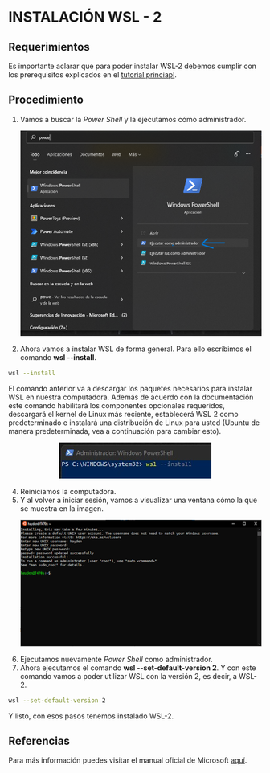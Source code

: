 # INSTALACIÓN WSL - 2

## Requerimientos

Es importante aclarar que para poder instalar WSL-2 debemos cumplir con los prerequisitos explicados en el [tutorial princiapl](https://github.com/ChepeAicrag/Instalacion-Docker-Desktop#Prerequisitos).

## Procedimiento

1. Vamos a buscar la *Power Shell* y la ejecutamos cómo administrador. 
   <p align="center">
    <img src="./images/shell.png" />
   </p>
   
3. Ahora vamos a instalar WSL de forma general. Para ello escribimos el comando **wsl --install**.

  ```bash
  wsl --install
  ```
  
El comando anterior va a descargar los paquetes necesarios para instalar WSL en nuestra computadora. Además de acuerdo con la documentación este comando habilitará los    componentes opcionales requeridos, descargará el kernel de Linux más reciente, establecerá WSL 2 como predeterminado e instalará una distribución de Linux para usted (Ubuntu de manera predeterminada, vea a continuación para cambiar esto).
   <p align="center">
    <img src="./images/wsl-install.jpg" />
   </p> 

4. Reiniciamos la computadora. 
5. Y al volver a iniciar sesión, vamos a visualizar una ventana cómo la que se muestra en la imagen. 
   <p align="center">
    <img src="./images/ubuntu.png" />
   </p> 
6. Ejecutamos nuevamente *Power Shell* como administrador.
7. Ahora ejecutamos el comando **wsl --set-default-version 2**. Y con este comando vamos a poder utilizar WSL con la versión 2, es decir, a WSL-2.
  ```bash
  wsl --set-default-version 2
  ```
Y listo, con esos pasos tenemos instalado WSL-2. 

## Referencias
Para más información puedes visitar el manual oficial de Microsoft [aquí](https://docs.microsoft.com/en-us/windows/wsl/install). 
